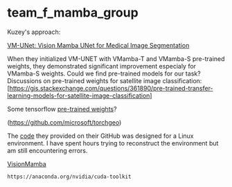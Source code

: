 # team_f_mamba_group

Kuzey's approach:

[VM-UNet: Vision Mamba UNet for Medical Image Segmentation](https://arxiv.org/pdf/2402.02491)

When they initialized VM-UNET with VMamba-T and VMamba-S pre-trained weights, they demonstrated significant improvement especialy for VMamba-S weights. Could we find pre-trained models for our task?
Discussions on pre-trained weights for satellite image classification: [https://gis.stackexchange.com/questions/361890/pre-trained-transfer-learning-models-for-satellite-image-classification]

Some tensorflow [pre-trained weights](https://bigearth.net/)?


(https://github.com/microsoft/torchgeo)

The [code](https://github.com/JCruan519/VM-UNet) they provided on their GitHub was designed for a Linux environment. I have spent hours trying to reconstruct the environment but am still encountering errors.

[VisionMamba](https://github.com/kyegomez/VisionMamba)

```https://anaconda.org/nvidia/cuda-toolkit```
